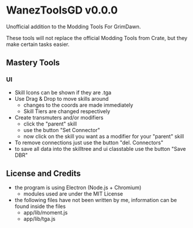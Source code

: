 # WanezToolsGD v0.0.0 #
Unofficial addition to the Modding Tools For GrimDawn.

These tools will not replace the official Modding Tools from Crate, but they make certain tasks easier.

## Mastery Tools ##
### UI ###
* Skill Icons can be shown if they are .tga
* Use Drag & Drop to move skills around
  * changes to the coords are made immediately
  * Skill Tiers are changed respectively
* Create transmuters and/or modifiers
  * click the "parent" skill
  * use the button "Set Connector"
  * now click on the skill you want as a modifier for your "parent" skill
* To remove connections just use the button "del. Connectors"
* to save all data into the skilltree and ui classtable use the button "Save DBR"

## License and Credits ##
* the program is using Electron (Node.js + Chromium)
  * modules used are under the MIT License
* the following files have not been written by me, information can be found inside the files
  * app/lib/moment.js
  * app/lib/tga.js